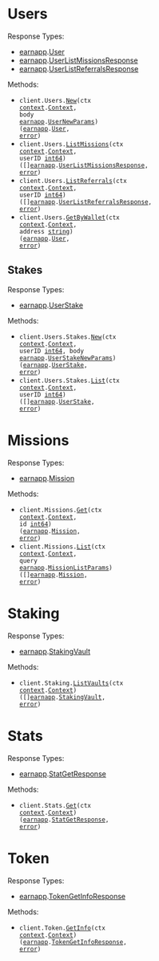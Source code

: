 # Users

Response Types:

- <a href="https://pkg.go.dev/github.com/stainless-sdks/earn-app-go">earnapp</a>.<a href="https://pkg.go.dev/github.com/stainless-sdks/earn-app-go#User">User</a>
- <a href="https://pkg.go.dev/github.com/stainless-sdks/earn-app-go">earnapp</a>.<a href="https://pkg.go.dev/github.com/stainless-sdks/earn-app-go#UserListMissionsResponse">UserListMissionsResponse</a>
- <a href="https://pkg.go.dev/github.com/stainless-sdks/earn-app-go">earnapp</a>.<a href="https://pkg.go.dev/github.com/stainless-sdks/earn-app-go#UserListReferralsResponse">UserListReferralsResponse</a>

Methods:

- <code title="post /users">client.Users.<a href="https://pkg.go.dev/github.com/stainless-sdks/earn-app-go#UserService.New">New</a>(ctx <a href="https://pkg.go.dev/context">context</a>.<a href="https://pkg.go.dev/context#Context">Context</a>, body <a href="https://pkg.go.dev/github.com/stainless-sdks/earn-app-go">earnapp</a>.<a href="https://pkg.go.dev/github.com/stainless-sdks/earn-app-go#UserNewParams">UserNewParams</a>) (<a href="https://pkg.go.dev/github.com/stainless-sdks/earn-app-go">earnapp</a>.<a href="https://pkg.go.dev/github.com/stainless-sdks/earn-app-go#User">User</a>, <a href="https://pkg.go.dev/builtin#error">error</a>)</code>
- <code title="get /users/{userId}/missions">client.Users.<a href="https://pkg.go.dev/github.com/stainless-sdks/earn-app-go#UserService.ListMissions">ListMissions</a>(ctx <a href="https://pkg.go.dev/context">context</a>.<a href="https://pkg.go.dev/context#Context">Context</a>, userID <a href="https://pkg.go.dev/builtin#int64">int64</a>) ([]<a href="https://pkg.go.dev/github.com/stainless-sdks/earn-app-go">earnapp</a>.<a href="https://pkg.go.dev/github.com/stainless-sdks/earn-app-go#UserListMissionsResponse">UserListMissionsResponse</a>, <a href="https://pkg.go.dev/builtin#error">error</a>)</code>
- <code title="get /users/{userId}/referrals">client.Users.<a href="https://pkg.go.dev/github.com/stainless-sdks/earn-app-go#UserService.ListReferrals">ListReferrals</a>(ctx <a href="https://pkg.go.dev/context">context</a>.<a href="https://pkg.go.dev/context#Context">Context</a>, userID <a href="https://pkg.go.dev/builtin#int64">int64</a>) ([]<a href="https://pkg.go.dev/github.com/stainless-sdks/earn-app-go">earnapp</a>.<a href="https://pkg.go.dev/github.com/stainless-sdks/earn-app-go#UserListReferralsResponse">UserListReferralsResponse</a>, <a href="https://pkg.go.dev/builtin#error">error</a>)</code>
- <code title="get /users/wallet/{address}">client.Users.<a href="https://pkg.go.dev/github.com/stainless-sdks/earn-app-go#UserService.GetByWallet">GetByWallet</a>(ctx <a href="https://pkg.go.dev/context">context</a>.<a href="https://pkg.go.dev/context#Context">Context</a>, address <a href="https://pkg.go.dev/builtin#string">string</a>) (<a href="https://pkg.go.dev/github.com/stainless-sdks/earn-app-go">earnapp</a>.<a href="https://pkg.go.dev/github.com/stainless-sdks/earn-app-go#User">User</a>, <a href="https://pkg.go.dev/builtin#error">error</a>)</code>

## Stakes

Response Types:

- <a href="https://pkg.go.dev/github.com/stainless-sdks/earn-app-go">earnapp</a>.<a href="https://pkg.go.dev/github.com/stainless-sdks/earn-app-go#UserStake">UserStake</a>

Methods:

- <code title="post /users/{userId}/stakes">client.Users.Stakes.<a href="https://pkg.go.dev/github.com/stainless-sdks/earn-app-go#UserStakeService.New">New</a>(ctx <a href="https://pkg.go.dev/context">context</a>.<a href="https://pkg.go.dev/context#Context">Context</a>, userID <a href="https://pkg.go.dev/builtin#int64">int64</a>, body <a href="https://pkg.go.dev/github.com/stainless-sdks/earn-app-go">earnapp</a>.<a href="https://pkg.go.dev/github.com/stainless-sdks/earn-app-go#UserStakeNewParams">UserStakeNewParams</a>) (<a href="https://pkg.go.dev/github.com/stainless-sdks/earn-app-go">earnapp</a>.<a href="https://pkg.go.dev/github.com/stainless-sdks/earn-app-go#UserStake">UserStake</a>, <a href="https://pkg.go.dev/builtin#error">error</a>)</code>
- <code title="get /users/{userId}/stakes">client.Users.Stakes.<a href="https://pkg.go.dev/github.com/stainless-sdks/earn-app-go#UserStakeService.List">List</a>(ctx <a href="https://pkg.go.dev/context">context</a>.<a href="https://pkg.go.dev/context#Context">Context</a>, userID <a href="https://pkg.go.dev/builtin#int64">int64</a>) ([]<a href="https://pkg.go.dev/github.com/stainless-sdks/earn-app-go">earnapp</a>.<a href="https://pkg.go.dev/github.com/stainless-sdks/earn-app-go#UserStake">UserStake</a>, <a href="https://pkg.go.dev/builtin#error">error</a>)</code>

# Missions

Response Types:

- <a href="https://pkg.go.dev/github.com/stainless-sdks/earn-app-go">earnapp</a>.<a href="https://pkg.go.dev/github.com/stainless-sdks/earn-app-go#Mission">Mission</a>

Methods:

- <code title="get /missions/{id}">client.Missions.<a href="https://pkg.go.dev/github.com/stainless-sdks/earn-app-go#MissionService.Get">Get</a>(ctx <a href="https://pkg.go.dev/context">context</a>.<a href="https://pkg.go.dev/context#Context">Context</a>, id <a href="https://pkg.go.dev/builtin#int64">int64</a>) (<a href="https://pkg.go.dev/github.com/stainless-sdks/earn-app-go">earnapp</a>.<a href="https://pkg.go.dev/github.com/stainless-sdks/earn-app-go#Mission">Mission</a>, <a href="https://pkg.go.dev/builtin#error">error</a>)</code>
- <code title="get /missions">client.Missions.<a href="https://pkg.go.dev/github.com/stainless-sdks/earn-app-go#MissionService.List">List</a>(ctx <a href="https://pkg.go.dev/context">context</a>.<a href="https://pkg.go.dev/context#Context">Context</a>, query <a href="https://pkg.go.dev/github.com/stainless-sdks/earn-app-go">earnapp</a>.<a href="https://pkg.go.dev/github.com/stainless-sdks/earn-app-go#MissionListParams">MissionListParams</a>) ([]<a href="https://pkg.go.dev/github.com/stainless-sdks/earn-app-go">earnapp</a>.<a href="https://pkg.go.dev/github.com/stainless-sdks/earn-app-go#Mission">Mission</a>, <a href="https://pkg.go.dev/builtin#error">error</a>)</code>

# Staking

Response Types:

- <a href="https://pkg.go.dev/github.com/stainless-sdks/earn-app-go">earnapp</a>.<a href="https://pkg.go.dev/github.com/stainless-sdks/earn-app-go#StakingVault">StakingVault</a>

Methods:

- <code title="get /staking/vaults">client.Staking.<a href="https://pkg.go.dev/github.com/stainless-sdks/earn-app-go#StakingService.ListVaults">ListVaults</a>(ctx <a href="https://pkg.go.dev/context">context</a>.<a href="https://pkg.go.dev/context#Context">Context</a>) ([]<a href="https://pkg.go.dev/github.com/stainless-sdks/earn-app-go">earnapp</a>.<a href="https://pkg.go.dev/github.com/stainless-sdks/earn-app-go#StakingVault">StakingVault</a>, <a href="https://pkg.go.dev/builtin#error">error</a>)</code>

# Stats

Response Types:

- <a href="https://pkg.go.dev/github.com/stainless-sdks/earn-app-go">earnapp</a>.<a href="https://pkg.go.dev/github.com/stainless-sdks/earn-app-go#StatGetResponse">StatGetResponse</a>

Methods:

- <code title="get /stats">client.Stats.<a href="https://pkg.go.dev/github.com/stainless-sdks/earn-app-go#StatService.Get">Get</a>(ctx <a href="https://pkg.go.dev/context">context</a>.<a href="https://pkg.go.dev/context#Context">Context</a>) (<a href="https://pkg.go.dev/github.com/stainless-sdks/earn-app-go">earnapp</a>.<a href="https://pkg.go.dev/github.com/stainless-sdks/earn-app-go#StatGetResponse">StatGetResponse</a>, <a href="https://pkg.go.dev/builtin#error">error</a>)</code>

# Token

Response Types:

- <a href="https://pkg.go.dev/github.com/stainless-sdks/earn-app-go">earnapp</a>.<a href="https://pkg.go.dev/github.com/stainless-sdks/earn-app-go#TokenGetInfoResponse">TokenGetInfoResponse</a>

Methods:

- <code title="get /token/info">client.Token.<a href="https://pkg.go.dev/github.com/stainless-sdks/earn-app-go#TokenService.GetInfo">GetInfo</a>(ctx <a href="https://pkg.go.dev/context">context</a>.<a href="https://pkg.go.dev/context#Context">Context</a>) (<a href="https://pkg.go.dev/github.com/stainless-sdks/earn-app-go">earnapp</a>.<a href="https://pkg.go.dev/github.com/stainless-sdks/earn-app-go#TokenGetInfoResponse">TokenGetInfoResponse</a>, <a href="https://pkg.go.dev/builtin#error">error</a>)</code>
